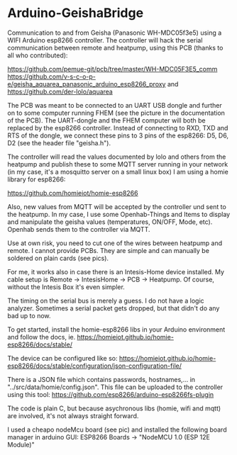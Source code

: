 # Arduino-GeishaBridge

Communication to and from Geisha (Panasonic WH-MDC05f3e5) using a WIFI Arduino esp8266 controller.
The controller will hack the serial communication between remote and heatpump, using this PCB 
(thanks to all who contributed): 

https://github.com/pemue-git/pcb/tree/master/WH-MDC05F3E5_comm
https://github.com/v-s-c-o-p-e/geisha_aquarea_panasonic_arduino_esp8266_proxy
and 
https://github.com/der-lolo/aquarea

The PCB was meant to be connected to an UART USB dongle and further on to some computer running FHEM (see the picture in the documentation of the PCB). 
The UART-dongle and the FHEM computer will both be replaced by the esp8266 controller.
Instead of connecting to RXD, TXD and RTS of the dongle, we connect these pins to 
3 pins of the esp8266: D5, D6, D2 (see the header file "geisha.h").

The controller will read the values documented by lolo and others from the heatpump and publish these to
some MQTT server running in your network (in my case, it's a mosquitto server on a small linux box)
I am using a homie library for esp8266:

https://github.com/homieiot/homie-esp8266

Also, new values from MQTT will be accepted by the controller und sent to the heatpump.
In my case, I use some Openhab-Things and Items to display and manipulate the geisha values (temperatures,
ON/OFF, Mode, etc). Openhab sends them to the controller via MQTT.

Use at own risk, you need to cut one of the wires between heatpump and remote. 
I cannot provide PCBs. They are simple and can manually be soldered on plain cards (see pics).

For me, it works also in case there is an Intesis-Home device installed. My cable setup is 
Remote -> IntesisHome -> PCB -> Heatpump. Of course, without the Intesis Box it's even simpler. 

The timing on the serial bus is merely a guess. I do not have a logic analyzer. Sometimes a serial packet gets dropped, but 
that didn't do any bad up to now.

To get started, install the homie-esp8266 libs in your Arduino environment
and follow the docs, ie. https://homieiot.github.io/homie-esp8266/docs/stable/

The device can be configured like so: https://homieiot.github.io/homie-esp8266/docs/stable/configuration/json-configuration-file/

There is a JSON file which contains passwords, hostnames,... in "../src/data/homie/config.json". This file can be uploaded to the controller using this tool: https://github.com/esp8266/arduino-esp8266fs-plugin

The code is plain C, but because asychronous libs (homie, wifi and mqtt) are involved, it's not always straight forward.

I used a cheapo nodeMcu board (see pic) and installed the following board manager in arduino GUI:
ESP8266 Boards -> "NodeMCU 1.0 (ESP 12E Module)"
